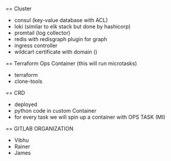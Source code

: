 == Cluster
* consul (key-value database with ACL)
* loki (similar to elk stack but done by hashicorp)
* promtail (log collector)
* redis with redisgraph plugin for graph
* ingress controller
* wildcart certificate with domain ()

== Terraform Ops Container (this will run microtasks)
* terraform
* clone-tools

== CRD
* deployed
* python code in custom Container
* for every task we will spin up a container with OPS TASK (MI)

== GITLAB ORGANIZATION
+ Vibhu
+ Rainer
+ James
